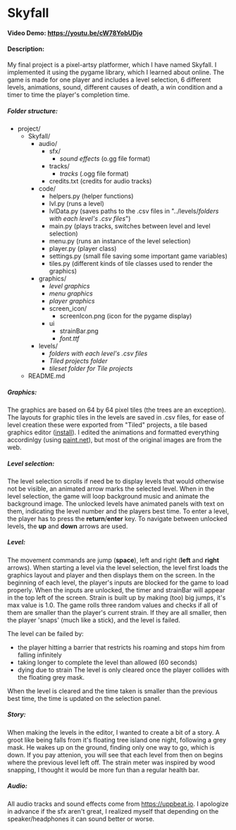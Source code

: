 # Skyfall
#### Video Demo:  https://youtu.be/cW78YobUDjo 
#### Description:
  My final project is a pixel-artsy platformer, which I have named Skyfall.
  I implemented it using the pygame library, which I learned about online.
  The game is made for one player and includes a level selection, 6 different levels, animations, sound, different causes of death, a win condition and a timer to time the player's completion time.

##### Folder structure:
  - project/
    - Skyfall/
      - audio/
        - sfx/
          - *sound effects* (o.gg file format)
        - tracks/
          - *tracks* (.ogg file format)
        - credits.txt (credits for audio tracks)
      - code/
        - helpers.py (helper functions)
        - lvl.py (runs a level)
        - lvlData.py (saves paths to the .csv files in "../levels/*folders with each level's .csv files*")
        - main.py (plays tracks, switches between level and level selection)
        - menu.py (runs an instance of the level selection)
        - player.py (player class)
        - settings.py (small file saving some important game variables)
        - tiles.py (different kinds of tile classes used to render the graphics)
      - graphics/
        - *level graphics*
        - *menu graphics*
        - *player graphics*
        - screen_icon/
          - screenIcon.png (icon for the pygame display)
        - ui
          - strainBar.png
          - *font.ttf*
      - levels/
        - *folders with each level's .csv files*
        - *Tiled projects folder*
        - *tileset folder for Tile projects*
    - README.md

##### Graphics:
  The graphics are based on 64 by 64 pixel tiles (the trees are an exception). The layouts for graphic tiles in the levels are saved in .csv files, for ease of level creation these were exported from "Tiled" projects, a tile based graphics editor ([install](https://www.mapeditor.org/download.html)). I edited the animations and formatted everything accordinlgy (using [paint.net](https://www.getpaint.net)), but most of the original images are from the web.

##### Level selection:
  The level selection scrolls if need be to display levels that would otherwise not be visible, an animated arrow marks the selected level. When in the level selection, the game will loop background music and animate the background image. The unlocked levels have animated panels with text on them, indicating the level number and the players best time.
  To enter a level, the player has to press the **return**/**enter** key. To navigate between unlocked levels, the **up** and **down** arrows are used.

##### Level:
  The movement commands are jump (**space**), left and right (**left** and **right** arrows).
  When starting a level via the level selection, the level first loads the graphics layout and player and then displays them on the screen. 
  In the beginning of each level, the player's inputs are blocked for the game to load properly. When the inputs are unlocked, the timer and strainBar will appear in the top left of the screen.
  Strain is built up by making (too) big jumps, it's max value is 1.0. The game rolls three random values and checks if all of them are smaller than the player's current strain. If they are all smaller, then the player 'snaps' (much like a stick), and the level is failed.

  The level can be failed by:
  - the player hitting a barrier that restricts his roaming and stops him from falling infinitely
  - taking longer to complete the level than allowed (60 seconds)
  - dying due to strain
  The level is only cleared once the player collides with the floating grey mask.

  When the level is cleared and the time taken is smaller than the previous best time, the time is updated on the selection panel.

##### Story:
  When making the levels in the editor, I wanted to create a bit of a story. A groot like being falls from it's floating tree island one night, following a grey mask. He wakes up on the ground, finding only one way to go, which is down. If you pay attenion, you will see that each level from then on begins where the previous level left off. 
  The strain meter was inspired by wood snapping, I thought it would be more fun than a regular health bar.

##### Audio:
  All audio tracks and sound effects come from https://uppbeat.io.
  I apologize in advance if the sfx aren't great, I realized myself that depending on the speaker/headphones it can sound better or worse. 


